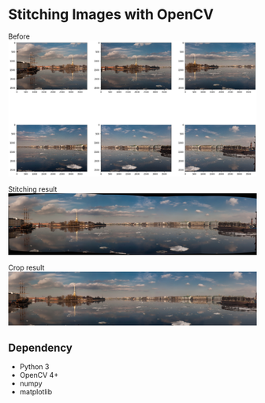 # Stitching Images with OpenCV

Before
![](result/before.png)

Stitching result
![](result/result.jpg)

Crop result
![](result/result_crop.jpg)

## Dependency

- Python 3
- OpenCV 4+
- numpy
- matplotlib
